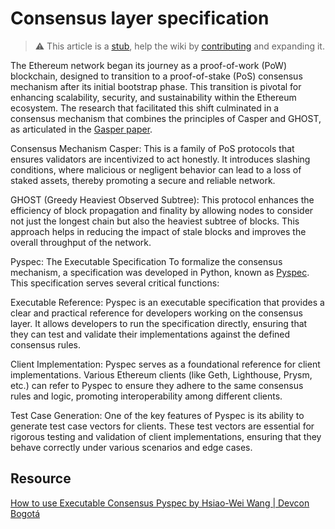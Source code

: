 # Consensus layer specification 

> :warning: This article is a [stub](https://en.wikipedia.org/wiki/Wikipedia:Stub), help the wiki by [contributing](/contributing.md) and expanding it.

The Ethereum network began its journey as a proof-of-work (PoW) blockchain, designed to transition to a proof-of-stake (PoS) consensus mechanism after its initial bootstrap phase. This transition is pivotal for enhancing scalability, security, and sustainability within the Ethereum ecosystem. The research that facilitated this shift culminated in a consensus mechanism that combines the principles of Casper and GHOST, as articulated in the [Gasper paper](https://arxiv.org/abs/2003.03052).

Consensus Mechanism
Casper: This is a family of PoS protocols that ensures validators are incentivized to act honestly. It introduces slashing conditions, where malicious or negligent behavior can lead to a loss of staked assets, thereby promoting a secure and reliable network.

GHOST (Greedy Heaviest Observed Subtree): This protocol enhances the efficiency of block propagation and finality by allowing nodes to consider not just the longest chain but also the heaviest subtree of blocks. This approach helps in reducing the impact of stale blocks and improves the overall throughput of the network.

Pyspec: The Executable Specification
To formalize the consensus mechanism, a specification was developed in Python, known as [Pyspec](https://github.com/ethereum/consensus-specs). This specification serves several critical functions:

Executable Reference: Pyspec is an executable specification that provides a clear and practical reference for developers working on the consensus layer. It allows developers to run the specification directly, ensuring that they can test and validate their implementations against the defined consensus rules.

Client Implementation: Pyspec serves as a foundational reference for client implementations. Various Ethereum clients (like Geth, Lighthouse, Prysm, etc.) can refer to Pyspec to ensure they adhere to the same consensus rules and logic, promoting interoperability among different clients.

Test Case Generation: One of the key features of Pyspec is its ability to generate test case vectors for clients. These test vectors are essential for rigorous testing and validation of client implementations, ensuring that they behave correctly under various scenarios and edge cases.

## Resource

[How to use Executable Consensus Pyspec by Hsiao-Wei Wang | Devcon Bogotá](https://www.youtube.com/watch?v=ZDUfYJkTeYw)
